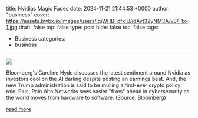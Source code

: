 title: Nvidias Magic Fades
date: 2024-11-21 21:44:53 +0000
author: "business"
cover: https://assets.bwbx.io/images/users/iqjWHBFdfxIU/idAvt32yNM3A/v3/-1x-1.jpg
draft: false
top: false
type: post
hide: false
toc: false
tags:
  - Business
categories:
  - business
---

![](https://assets.bwbx.io/images/users/iqjWHBFdfxIU/idAvt32yNM3A/v3/-1x-1.jpg)

Bloomberg's Caroline Hyde discusses the latest sentiment around Nvidia as investors cool on the AI darling despite posting an earnings beat. And, the new Trump administration is said to be mulling a first-ever crypto policy role. Plus, Palo Alto Networks sees easier "fixes" ahead in cybersecurity as the world moves from hardware to software. (Source: Bloomberg)

[read more](https://www.bloomberg.com/news/videos/2024-11-21/nvidia-s-magic-fades-bloomberg-technology-video)
